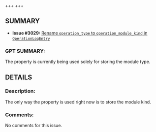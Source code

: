 +++
+++
## SUMMARY
- **Issue #3029:** [Rename `operation_type` to `operation_module_kind` in `OperationLogEntry`](https://github.com/fedimint/fedimint/issues/3029)

### GPT SUMMARY:
The property is currently being used solely for storing the module type.

## DETAILS
### Description:
The only way the property is used right now is to store the module kind.

### Comments:
No comments for this issue.

